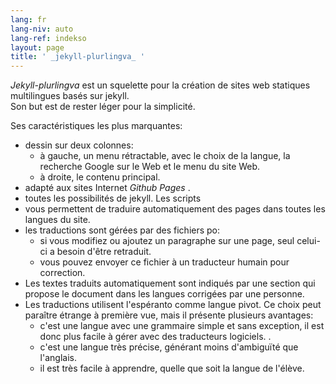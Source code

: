 ```yaml
---
lang: fr
lang-niv: auto
lang-ref: indekso
layout: page
title: ' _jekyll-plurlingva_ '
---
```


 _Jekyll-plurlingva_ est un squelette pour la création de sites web statiques multilingues basés sur jekyll.  
Son but est de rester léger pour la simplicité.

Ses caractéristiques les plus marquantes:
 * dessin sur deux colonnes:
   * à gauche, un menu rétractable, avec le choix de la langue, la recherche Google sur le Web et le menu du site Web.
   * à droite, le contenu principal.
 * adapté aux sites Internet _Github Pages_ .
 * toutes les possibilités de jekyll. Les scripts
 * vous permettent de traduire automatiquement des pages dans toutes les langues du site.
 * les traductions sont gérées par des fichiers po:
   * si vous modifiez ou ajoutez un paragraphe sur une page, seul celui-ci a besoin d'être retraduit.
   * vous pouvez envoyer ce fichier à un traducteur humain pour correction.
 * Les textes traduits automatiquement sont indiqués par une section qui propose le document dans les langues corrigées par une personne.
 * Les traductions utilisent l'espéranto comme langue pivot. Ce choix peut paraître étrange à première vue, mais il présente plusieurs avantages:
   * c'est une langue avec une grammaire simple et sans exception, il est donc plus facile à gérer avec des traducteurs logiciels. .
   * c'est une langue très précise, générant moins d'ambiguïté que l'anglais.
   * il est très facile à apprendre, quelle que soit la langue de l'élève.


